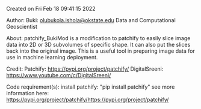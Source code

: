 Created on Fri Feb 18 09:41:15 2022

Author: 
    Buki: olubukola.ishola@okstate.edu
    Data and Computational Geoscientist

About:
    patchify_BukiMod is a modification to patchify to easily slice image data into 2D or 3D subvolumes of specific shape.
    It can also put the slices back into the original image.
    This is a useful tool in preparing image data for use in machine learning deployment. 
    
Credit: 
    Patchify: https://pypi.org/project/patchify/
    DigitalSreeni: https://www.youtube.com/c/DigitalSreeni/
   
Code requirement(s):
    install patchify:  "pip install patchify"
    see more information here: https://pypi.org/project/patchify/https://pypi.org/project/patchify/

